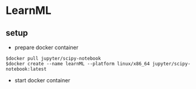 # LearnML


<!-- ## Dependency -->
## setup
- prepare docker container
```
$docker pull jupyter/scipy-notebook
$docker create --name learnML --platform linux/x86_64 jupyter/scipy-notebook:latest
```

- start docker container


<!--
## Usage
## Authors
## References
-->